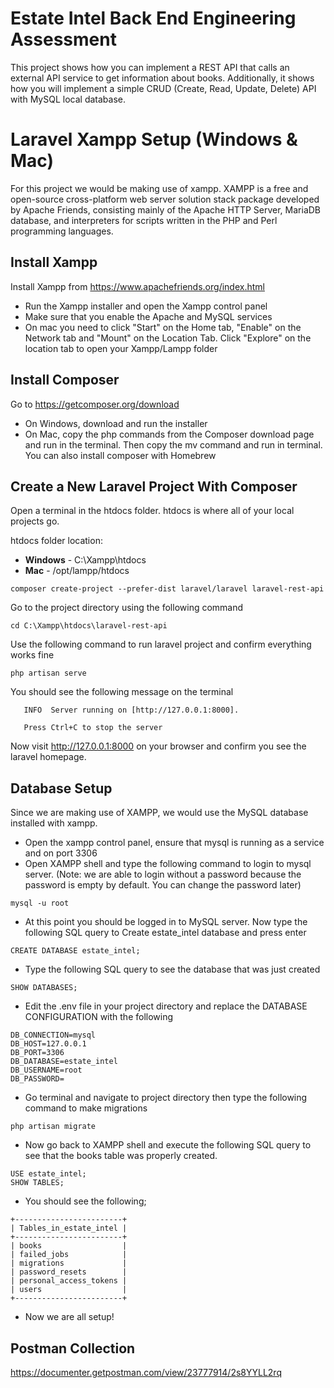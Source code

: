 # Estate Intel Back End Engineering Assessment
This project shows how you can implement a REST API that calls an external API service to get information about books. Additionally, it shows how you will implement a simple CRUD (Create, Read, Update, Delete) API with MySQL local database.

# Laravel Xampp Setup (Windows & Mac)
For this project we would be making use of xampp. XAMPP is a free and open-source cross-platform web server solution stack package developed by Apache Friends, consisting mainly of the Apache HTTP Server, MariaDB database, and interpreters for scripts written in the PHP and Perl programming languages.

## Install Xampp
Install Xampp from https://www.apachefriends.org/index.html

- Run the Xampp installer and open the Xampp control panel
- Make sure that you enable the Apache and MySQL services
- On mac you need to click "Start" on the Home tab, "Enable" on the Network tab and "Mount" on the Location Tab. Click "Explore" on the location tab to open your Xampp/Lampp folder

## Install Composer
Go to https://getcomposer.org/download

- On Windows, download and run the installer
- On Mac, copy the php commands from the Composer download page and run in the terminal. Then copy the mv command and run in terminal. You can also install composer with Homebrew

## Create a New Laravel Project With Composer

Open a terminal in the htdocs folder. htdocs is where all of your local projects go.

htdocs folder location:
- **Windows** - C:\Xampp\htdocs
- **Mac** - /opt/lampp/htdocs

```
composer create-project --prefer-dist laravel/laravel laravel-rest-api
```
Go to the project directory using the following command
```
cd C:\Xampp\htdocs\laravel-rest-api
```
Use the following command to run laravel project and confirm everything works fine
```
php artisan serve
```
You should see the following message on the terminal
```
   INFO  Server running on [http://127.0.0.1:8000].

   Press Ctrl+C to stop the server
``` 
Now visit http://127.0.0.1:8000 on your browser and confirm you see the laravel homepage.

## Database Setup
Since we are making use of XAMPP, we would use the MySQL database installed with xampp.
- Open the xampp control panel, ensure that mysql is running as a service and on port 3306
- Open XAMPP shell and type the following command to login to mysql server. (Note: we are able to login without a password because the password is empty by default. You can change the password later)
```
mysql -u root
```
- At this point you should be logged in to MySQL server. Now type the following SQL query to Create estate_intel database and press enter
```
CREATE DATABASE estate_intel;
```
- Type the following SQL query to see the database that was just created
```
SHOW DATABASES;
```
- Edit the .env file in your project directory and replace the DATABASE CONFIGURATION with the following
```
DB_CONNECTION=mysql
DB_HOST=127.0.0.1
DB_PORT=3306
DB_DATABASE=estate_intel
DB_USERNAME=root
DB_PASSWORD=
```
- Go terminal and navigate to project directory then type the following command to make migrations
```
php artisan migrate
```
- Now go back to XAMPP shell and execute the following SQL query to see that the books table was properly created.
```
USE estate_intel;
SHOW TABLES;
```
- You should see the following;
```
+------------------------+
| Tables_in_estate_intel |
+------------------------+
| books                  |
| failed_jobs            |
| migrations             |
| password_resets        |
| personal_access_tokens |
| users                  |
+------------------------+
```
- Now we are all setup!

## Postman Collection
https://documenter.getpostman.com/view/23777914/2s8YYLL2rq
